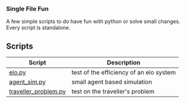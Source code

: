 ### Single File Fun

A few simple scripts to do have fun with python or solve small changes.
Every script is standalone.


## Scripts

| Script | Description |
| ------ | ----------- |
| [elo.py](elo.py) | test of the efficiency of an elo system |
| [agent_sim.py](agent_sim.py) | small agent based simulation |
| [traveller_problem.py](traveller_problem.py) | test on the traveller's problem |
